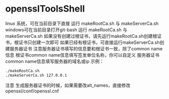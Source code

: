 # opensslToolsShell
linux 系统，可在当前目录下直接 运行 makeRootCa.sh 与 makeServerCa.sh
windows可在当前目录打开git-bash 运行 makeRootCa.sh 与 makeServerCa.sh
如果没有创建过根证书，请先运行makeRootCa.sh创建根证书，根证书只创建一次即可
如果已经有根证书，可直接运行makeServerCa.sh创建服务器证书
注意服务器证书填写的信息要和根证书一致，除了common name信息
根证书common name信息填写签发单位名称，你可以自定义
服务器证书common name信息填写服务器的域名或ip
示例：
```
./makeRootCa.sh
./makeServerCa.sh 127.0.0.1
```
注意
生成服务器证书的时候，如果需要改alt_names，直接修改openssl/conf/openssl.cnf



